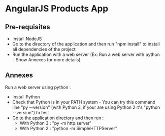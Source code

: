 # AngularJS Products App

## Pre-requisites
- Install NodeJS
- Go to the directory of the application and then run "npm install" to install all dependencies of the project
- Run the application with a web server (Ex: Run a web server with python - Show Annexes for more details)


## Annexes
Run a web server using python :
- Install Python
- Check that Python is in your PATH system - You can try this command line "py --version" (with Python 3, if your are using Python 2 it's "python --version") to test
- Go to the application directory and then run :
    - With Python 3 : "py -m http.server"
    - With Python 2 : "python -m SimpleHTTPServer"